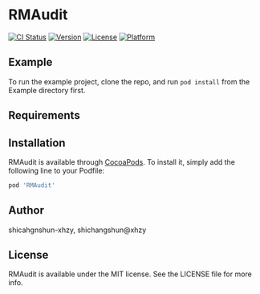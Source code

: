 # RMAudit

[![CI Status](https://img.shields.io/travis/shicahgnshun-xhzy/RMAudit.svg?style=flat)](https://travis-ci.org/shicahgnshun-xhzy/RMAudit)
[![Version](https://img.shields.io/cocoapods/v/RMAudit.svg?style=flat)](https://cocoapods.org/pods/RMAudit)
[![License](https://img.shields.io/cocoapods/l/RMAudit.svg?style=flat)](https://cocoapods.org/pods/RMAudit)
[![Platform](https://img.shields.io/cocoapods/p/RMAudit.svg?style=flat)](https://cocoapods.org/pods/RMAudit)

## Example

To run the example project, clone the repo, and run `pod install` from the Example directory first.

## Requirements

## Installation

RMAudit is available through [CocoaPods](https://cocoapods.org). To install
it, simply add the following line to your Podfile:

```ruby
pod 'RMAudit'
```

## Author

shicahgnshun-xhzy, shichangshun@xhzy

## License

RMAudit is available under the MIT license. See the LICENSE file for more info.
